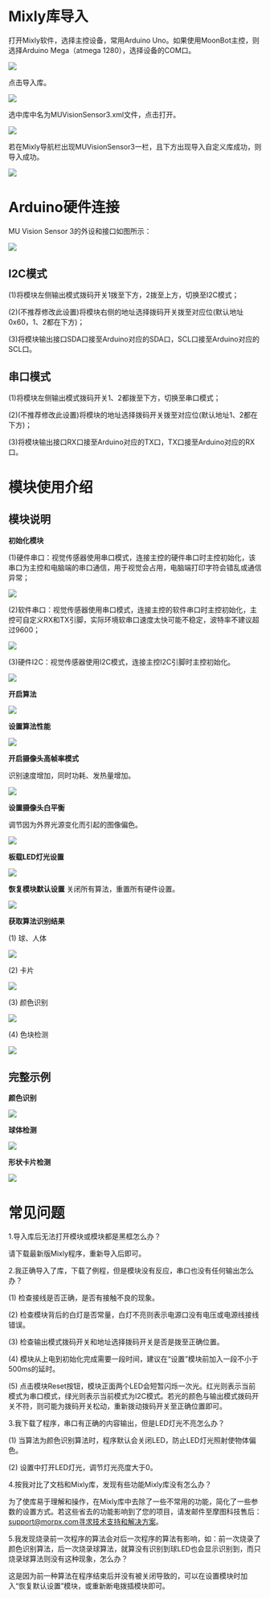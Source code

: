 # Mixly库导入

打开Mixly软件，选择主控设备，常用Arduino Uno。如果使用MoonBot主控，则选择Arduino Mega（atmega 1280），选择设备的COM口。

![](./images/MUVS3_Mixly_hardware.png)

点击导入库。

![](./images/MUVS3_Mixly_import.png)

选中库中名为MUVisionSensor3.xml文件，点击打开。

![](./images/MUVS3_Mixly_file.png)

若在Mixly导航栏出现MUVisionSensor3一栏，且下方出现导入自定义库成功，则导入成功。

![](./images/MUVS3_Mixly_imported.png)

# Arduino硬件连接

MU Vision Sensor 3的外设和接口如图所示：

![](./images/MUVS3_pinout.png)

## I2C模式

(1)将模块左侧输出模式拨码开关1拨至下方，2拨至上方，切换至I2C模式；

(2)(不推荐修改此设置)将模块右侧的地址选择拨码开关拨至对应位(默认地址0x60，1、2都在下方)；

(3)将模块输出接口SDA口接至Arduino对应的SDA口，SCL口接至Arduino对应的SCL口。

## 串口模式

(1)将模块左侧输出模式拨码开关1、2都拨至下方，切换至串口模式；

(2)(不推荐修改此设置)将模块的地址选择拨码开关拨至对应位(默认地址1、2都在下方)；

(3)将模块输出接口RX口接至Arduino对应的TX口，TX口接至Arduino对应的RX口。

# 模块使用介绍

## 模块说明

**初始化模块**

(1)硬件串口：视觉传感器使用串口模式，连接主控的硬件串口时主控初始化，该串口为主控和电脑端的串口通信，用于视觉会占用，电脑端打印字符会错乱或通信异常；

![](./images/Mixly_block_serial_init.png)

(2)软件串口：视觉传感器使用串口模式，连接主控的软件串口时主控初始化，主控可自定义RX和TX引脚，实际环境软串口速度太快可能不稳定，波特率不建议超过9600；

![](./images/Mixly_block_softserial_init.png)

(3)硬件I2C：视觉传感器使用I2C模式，连接主控I2C引脚时主控初始化。

![](./images/Mixly_block_i2c_init.png)

**开启算法**

![](./images/Mixly_block_enable_algorithm.png)

**设置算法性能**

![](./images/Mixly_block_algorithm_performance.png)

**开启摄像头高帧率模式**

识别速度增加，同时功耗、发热量增加。

![](./images/Mixly_block_highFPS.png)

**设置摄像头白平衡**

调节因为外界光源变化而引起的图像偏色。

![](./images/Mixly_block_setWB.png)

**板载LED灯光设置**

![](./images/Mixly_block_setLED.png)

**恢复模块默认设置**
关闭所有算法，重置所有硬件设置。

![](./images/Mixly_block_setdefault.png)

**获取算法识别结果**

(1) 球、人体

![](./images/Mixly_block_ball_detect.png)

(2) 卡片

![](./images/Mixly_block_card_detect.png)

(3) 颜色识别

![](./images/Mixly_block_color_recognition.png)

(4) 色块检测

![](./images/Mixly_block_color_block.png)

## 完整示例

**颜色识别**

![](./images/Mixly_example_color_recognition.png)

**球体检测**

![](./images/Mixly_example_ball_detect.png)

**形状卡片检测**

![](./images/Mixly_example_card_detect.png)

# 常见问题

1.导入库后无法打开模块或模块都是黑框怎么办？
 
请下载最新版Mixly程序，重新导入后即可。  

2.我正确导入了库，下载了例程，但是模块没有反应，串口也没有任何输出怎么办？ 
  
(1) 检查接线是否正确，是否有接触不良的现象。

(2) 检查模块背后的白灯是否常量，白灯不亮则表示电源口没有电压或电源线接线错误。

(3) 检查输出模式拨码开关和地址选择拨码开关是否是拨至正确位置。

(4) 模块从上电到初始化完成需要一段时间，建议在“设置”模块前加入一段不小于500ms的延时。  
 
(5) 点击模块Reset按钮，模块正面两个LED会短暂闪烁一次光。红光则表示当前模式为串口模式，绿光则表示当前模式为I2C模式。若光的颜色与输出模式拨码开关不符，则可能为拨码开关松动，重新拨动拨码开关至正确位置即可。  

3.我下载了程序，串口有正确的内容输出，但是LED灯光不亮怎么办？  

(1) 当算法为颜色识别算法时，程序默认会关闭LED，防止LED灯光照射使物体偏色。  

(2) 设置中打开LED灯光，调节灯光亮度大于0。  

4.按我对比了文档和Mixly库，发现有些功能Mixly库没有怎么办？  

为了使库易于理解和操作，在Mixly库中去除了一些不常用的功能，简化了一些参数的设置方式。若这些省去的功能影响到了您的项目，请发邮件至摩图科技售后：support@morpx.com寻求技术支持和解决方案。  

5.我发现烧录前一次程序的算法会对后一次程序的算法有影响，如：前一次烧录了颜色识别算法，后一次烧录球算法，就算没有识别到球LED也会显示识别到，而只烧录球算法则没有这种现象，怎么办？  

这是因为前一种算法在程序结束后并没有被关闭导致的，可以在设置模块时加入“恢复默认设置”模块，或重新断电拨插模块即可。  
